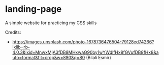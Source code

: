 # landing-page

A simple website for practicing my CSS skills

Credits:

- https://images.unsplash.com/photo-1678736476504-79128ed74266?ixlib=rb-4.0.3&ixid=MnwxMjA3fDB8MHxwaG90by1wYWdlfHx8fGVufDB8fHx8&auto=format&fit=crop&w=880&q=80 (Bilali Esmir)
